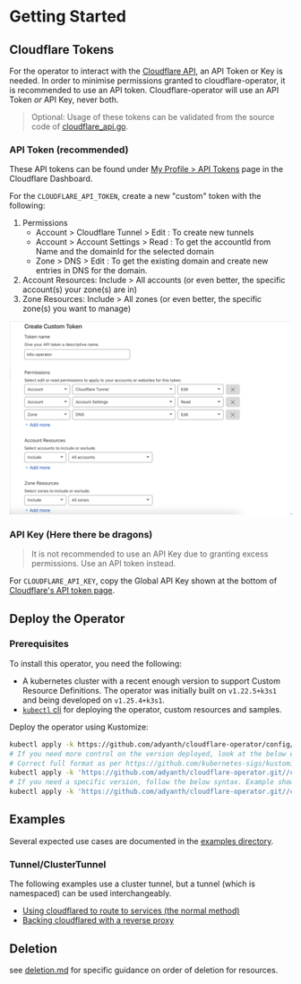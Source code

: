 # Getting Started

## Cloudflare Tokens

For the operator to interact with the [Cloudflare API](https://api.cloudflare.com/), an API Token or Key is needed.
In order to minimise permissions granted to cloudflare-operator, it is recommended to use an API token.
Cloudflare-operator will use an API Token _or_ API Key, never both.

> Optional: Usage of these tokens can be validated from the source code of [cloudflare_api.go](../internal/controllers/cloudflare_api.go).

### API Token (recommended)

These API tokens can be found under [My Profile > API Tokens](https://dash.cloudflare.com/profile/api-tokens) page in the Cloudflare Dashboard.

For the `CLOUDFLARE_API_TOKEN`, create a new "custom" token with the following:

1. Permissions
    * Account > Cloudflare Tunnel > Edit : To create new tunnels
    * Account > Account Settings > Read : To get the accountId from Name and the domainId for the selected domain
    * Zone > DNS > Edit : To get the existing domain and create new entries in DNS for the domain.
2. Account Resources: Include > All accounts (or even better, the specific account(s) your zone(s) are in)
3. Zone Resources: Include > All zones (or even better, the specific zone(s) you want to manage)

![Sample API Token Configuration](images/api-token-config.png)

### API Key (Here there be dragons)

> It is not recommended to use an API Key due to granting excess permissions. Use an API token instead.

For `CLOUDFLARE_API_KEY`, copy the Global API Key shown at the bottom of [Cloudflare's API token page](https://dash.cloudflare.com/profile/api-tokens).

## Deploy the Operator

### Prerequisites

To install this operator, you need the following:

* A kubernetes cluster with a recent enough version to support Custom Resource Definitions. The operator was initially built on `v1.22.5+k3s1` and being developed on `v1.25.4+k3s1`.
* [`kubectl` cli](https://kubernetes.io/docs/tasks/tools/#kubectl) for deploying the operator, custom resources and samples.

Deploy the operator using Kustomize:

```bash
kubectl apply -k https://github.com/adyanth/cloudflare-operator/config/default
# If you need more control on the version deployed, look at the below example
# Correct full format as per https://github.com/kubernetes-sigs/kustomize/blob/master/examples/remoteBuild.md
kubectl apply -k 'https://github.com/adyanth/cloudflare-operator.git//config/default?ref=main'
# If you need a specific version, follow the below syntax. Example shown for v0.4.1
kubectl apply -k 'https://github.com/adyanth/cloudflare-operator.git//config/default?ref=v0.12.0'
```

## Examples

Several expected use cases are documented in the [examples directory](examples).

### Tunnel/ClusterTunnel

The following examples use a cluster tunnel, but a tunnel (which is namespaced) can be used interchangeably.

- [Using cloudflared to route to services (the normal method)](examples/tunnel-binding-simple)
- [Backing cloudflared with a reverse proxy](examples/tunnel-binding-with-reverse-proxy)


## Deletion

see [deletion.md](./deletion.md) for specific guidance on order of deletion for resources.
